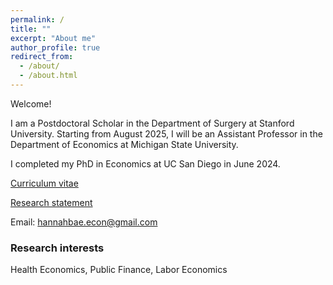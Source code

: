 ```yaml
---
permalink: /
title: ""
excerpt: "About me"
author_profile: true
redirect_from: 
  - /about/
  - /about.html
---
```



<!-- Please visit [https://acsweb.ucsd.edu/~hbae](https://acsweb.ucsd.edu/~hbae) during the 2023-2024 job market. -->

Welcome! <br>

I am a Postdoctoral Scholar in the Department of Surgery at Stanford University. Starting from August 2025, I will be an Assistant Professor in the Department of Economics at Michigan State University. 

I completed my PhD in Economics at UC San Diego in June 2024.


[Curriculum vitae](https://drive.google.com/file/d/1ca31ytZXJzzvyLlxUO1XTGKTxNcp4SQa/view?usp=sharing) <br/>

[Research statement](https://drive.google.com/file/d/1ouRL11Iwp0Ft80AdhdPKIfD9kbh8_uG5/view?usp=sharing) <br/>

Email: [hannahbae.econ@gmail.com](hannahbae.econ@gmail.com) <br/>


### Research interests
Health Economics, Public Finance, Labor Economics  
<br/>  

<!--  
### Contact Information
Department of Economics  
University of California, San Diego  
9500 Gilman Drive  
La Jolla, CA 92093-0508  
hbae@ucsd.edu  


------
### Working Papers
[Dependent Insurance Coverage and Parental Job Mobility: Evidence from the Affordable Care Act](https://drive.google.com/file/d/1Ug0I3FoB3KRlzlfQ6twlaqStWNm8aQSo/view?usp=sharing), *submitted* <br> 
&nbsp;&nbsp; Joint with [Katherine Meckel](https://sites.google.com/view/katherinemeckel/home) and [Maggie Shi](https://www.maggie-shi.com/) <br> 
&nbsp;&nbsp; [NBER Working Paper](https://www.nber.org/papers/w30200) 

<br/>

### Publications
[The First Remote Monitoring Experience in South Korea: Results of a Remote-Care Study](https://academic.oup.com/europace/article/25/6/euad150/7192809)  <br> 
&nbsp;&nbsp; Joint with [YouMi Hwang](https://www.cmcvincent.or.kr/page/en/doctor/91/D0000323)  <br> 
&nbsp;&nbsp; *EP Europace*, 25(6), June 2023.

[Changes in Early Labor Market Outcomes of among Young College Graduates in South Korea](https://journals.sagepub.com/doi/abs/10.1177/0002716220906779)   <br> 
&nbsp;&nbsp; Joint with [Jaesung Choi](https://sites.google.com/site/jaesungchoiecon/)  <br> 
&nbsp;&nbsp; *The ANNALS of the American Academy of Political and Social Science*, 688(1), 115–136, April 2020  

[Analysis on the Supply of Private Supplementary Education in Seoul Using Administrative Data on Hagwon](https://www.kci.go.kr/kciportal/ci/sereArticleSearch/ciSereArtiView.kci?sereArticleSearchBean.artiId=ART002136588)  <br> 
&nbsp;&nbsp; Joint with Sanggyun Moon & [Jaesung Choi](https://sites.google.com/site/jaesungchoiecon/)  <br> 
&nbsp;&nbsp; *Survey Research*, 17(3), 81-108, August 2016 (in Korean) <br> 
&nbsp;&nbsp; <sub> Media coverage: Kyunghyang (경향신문) [1](https://v.daum.net/v/XYdrXz6hpO), [2](https://www.khan.co.kr/national/national-general/article/202211201613001)  </sub>	
--->

